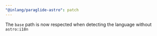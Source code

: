 ```yaml
---
"@inlang/paraglide-astro": patch
---
```


The `base` path is now respected when detecting the language without `astro:i18n`
